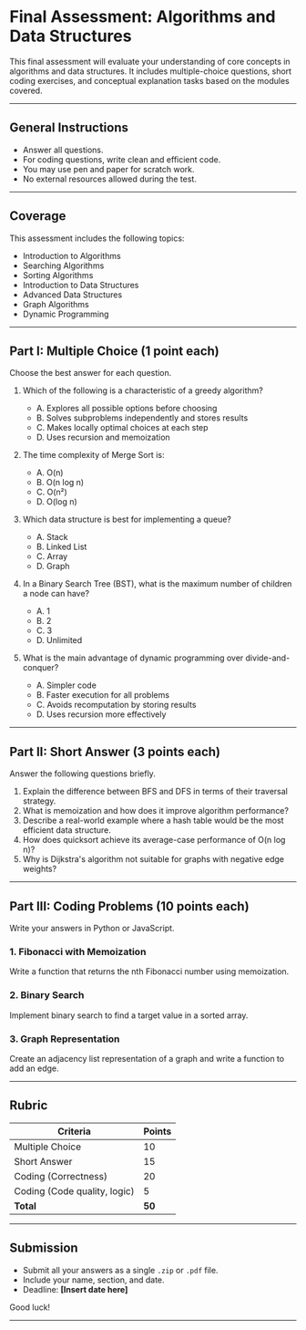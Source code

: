# Final Assessment: Algorithms and Data Structures

This final assessment will evaluate your understanding of core concepts in algorithms and data structures. It includes multiple-choice questions, short coding exercises, and conceptual explanation tasks based on the modules covered.

---

## General Instructions

- Answer all questions.
- For coding questions, write clean and efficient code.
- You may use pen and paper for scratch work.
- No external resources allowed during the test.

---

## Coverage

This assessment includes the following topics:

- Introduction to Algorithms
- Searching Algorithms
- Sorting Algorithms
- Introduction to Data Structures
- Advanced Data Structures
- Graph Algorithms
- Dynamic Programming

---

## Part I: Multiple Choice (1 point each)

Choose the best answer for each question.

1. Which of the following is a characteristic of a greedy algorithm?

   - A. Explores all possible options before choosing
   - B. Solves subproblems independently and stores results
   - C. Makes locally optimal choices at each step
   - D. Uses recursion and memoization

2. The time complexity of Merge Sort is:

   - A. O(n)
   - B. O(n log n)
   - C. O(n²)
   - D. O(log n)

3. Which data structure is best for implementing a queue?

   - A. Stack
   - B. Linked List
   - C. Array
   - D. Graph

4. In a Binary Search Tree (BST), what is the maximum number of children a node can have?

   - A. 1
   - B. 2
   - C. 3
   - D. Unlimited

5. What is the main advantage of dynamic programming over divide-and-conquer?
   - A. Simpler code
   - B. Faster execution for all problems
   - C. Avoids recomputation by storing results
   - D. Uses recursion more effectively

---

## Part II: Short Answer (3 points each)

Answer the following questions briefly.

1. Explain the difference between BFS and DFS in terms of their traversal strategy.
2. What is memoization and how does it improve algorithm performance?
3. Describe a real-world example where a hash table would be the most efficient data structure.
4. How does quicksort achieve its average-case performance of O(n log n)?
5. Why is Dijkstra's algorithm not suitable for graphs with negative edge weights?

---

## Part III: Coding Problems (10 points each)

Write your answers in Python or JavaScript.

### 1. Fibonacci with Memoization

Write a function that returns the nth Fibonacci number using memoization.

### 2. Binary Search

Implement binary search to find a target value in a sorted array.

### 3. Graph Representation

Create an adjacency list representation of a graph and write a function to add an edge.

---

## Rubric

| Criteria                     | Points |
| ---------------------------- | ------ |
| Multiple Choice              | 10     |
| Short Answer                 | 15     |
| Coding (Correctness)         | 20     |
| Coding (Code quality, logic) | 5      |
| **Total**                    | **50** |

---

## Submission

- Submit all your answers as a single `.zip` or `.pdf` file.
- Include your name, section, and date.
- Deadline: **[Insert date here]**

Good luck!

---
